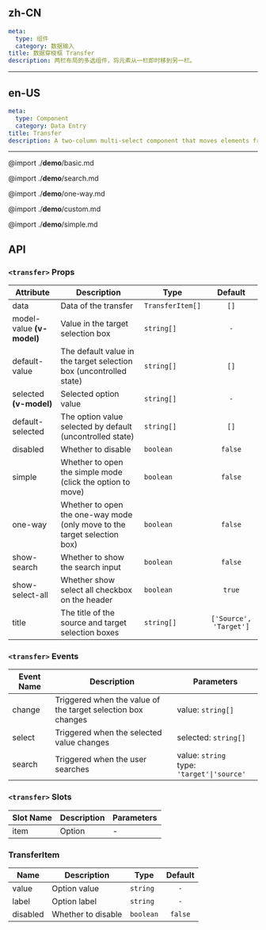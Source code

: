 ## zh-CN
```yaml
meta:
  type: 组件
  category: 数据输入
title: 数据穿梭框 Transfer
description: 两栏布局的多选组件，将元素从一栏即时移到另一栏。
```
---
## en-US
```yaml
meta:
  type: Component
  category: Data Entry
title: Transfer
description: A two-column multi-select component that moves elements from one column to another in real time.
```
---

@import ./__demo__/basic.md

@import ./__demo__/search.md

@import ./__demo__/one-way.md

@import ./__demo__/custom.md

@import ./__demo__/simple.md

## API


### `<transfer>` Props

|Attribute|Description|Type|Default|
|---|---|---|:---:|
|data|Data of the transfer|`TransferItem[]`|`[]`|
|model-value **(v-model)**|Value in the target selection box|`string[]`|`-`|
|default-value|The default value in the target selection box (uncontrolled state)|`string[]`|`[]`|
|selected **(v-model)**|Selected option value|`string[]`|`-`|
|default-selected|The option value selected by default (uncontrolled state)|`string[]`|`[]`|
|disabled|Whether to disable|`boolean`|`false`|
|simple|Whether to open the simple mode (click the option to move)|`boolean`|`false`|
|one-way|Whether to open the one-way mode (only move to the target selection box)|`boolean`|`false`|
|show-search|Whether to show the search input|`boolean`|`false`|
|show-select-all|Whether show select all checkbox on the header|`boolean`|`true`|
|title|The title of the source and target selection boxes|`string[]`|`['Source', 'Target']`|
### `<transfer>` Events

|Event Name|Description|Parameters|
|---|---|---|
|change|Triggered when the value of the target selection box changes|value: `string[]`|
|select|Triggered when the selected value changes|selected: `string[]`|
|search|Triggered when the user searches|value: `string`<br>type: `'target'\|'source'`|
### `<transfer>` Slots

|Slot Name|Description|Parameters|
|---|---|---|
|item|Option|-|




### TransferItem

|Name|Description|Type|Default|
|---|---|---|:---:|
|value|Option value|`string`|`-`|
|label|Option label|`string`|`-`|
|disabled|Whether to disable|`boolean`|`false`|


